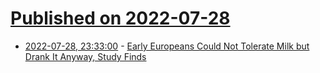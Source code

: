 # [Published on 2022-07-28](index.md)

* [2022-07-28, 23:33:00](https://soylentnews.org/article.pl?sid=22/07/28/0221222&from=rss) - [Early Europeans Could Not Tolerate Milk but Drank It Anyway, Study Finds](https://soylentnews.org/article.pl?sid=22/07/28/0221222&from=rss)
